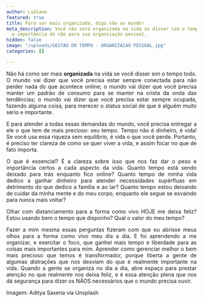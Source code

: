 ```yaml
---
author: Lidiane
featured: true
title: Para ser mais organizada, diga não ao mundo!
meta_description: Você não será organizada na vida se disser sim o tempo todo. Veja
  a importância do não para sua organização pessoal.
hidden: false
image: "/uploads/GESTAO DO TEMPO - ORGANIZACAO PESSOAL.jpg"
categories: []

---
```

<p align="justify">Não há como ser mais <strong>organizada</strong> na vida se você disser sim o tempo todo. O mundo vai dizer que você precisa estar sempre conectada para não perder nada do que acontece online; o mundo vai dizer que você precisa manter um padrão de consumo para se manter na crista da onda das tendências; o mundo vai dizer que você precisa estar sempre ocupada, fazendo alguma coisa, para merecer o status social de que é alguém muito sério e importante.

<p align="justify">E para atender a todas essas demandas do mundo, você precisa entregar a ele o que tem de mais precioso: seu tempo. Tempo não é dinheiro, é vida! Se você usa essa riqueza sem equilíbrio, é vida o que você perde. Portanto, é preciso ter clareza de como se quer viver a vida, e assim focar no que de fato importa.

<p align="justify">O que é essencial? É a clareza sobre isso que nos faz dar o peso e importância certos a cada aspecto da vida. Quanto tempo está sendo deixado para trás enquanto fico online? Quanto tempo de minha vida dedico a ganhar dinheiro para atender necessidades supérfluas em detrimento do que dedico a família e ao lar? Quanto tempo estou deixando de cuidar da minha mente e do meu corpo, enquanto ele segue se esvaindo para nunca mais voltar?

<p align="justify">Olhar com distanciamento para a forma como vivo HOJE me deixa feliz? Estou usando bem o tempo que disponho? Qual o valor do meu tempo?

<p align="justify">Fazer a mim mesma essas perguntas fizeram com que eu abrisse meus olhos para a forma como vivo meu dia a dia. E foi aprendendo a me organizar, e exercitar o foco, que ganhei mais tempo e liberdade para as coisas mais importantes para mim. Aprender como gerenciar melhor o bem mais precioso que temos é transformador, porque liberta a gente de algumas distrações que nos desviam do que é realmente importante na vida. Quando a gente se organiza no dia a dia, abre espaço para prestar atenção no que realmente nos deixa feliz, e é essa atenção plena que nos dá segurança para dizer os NÃOS necessários que o mundo precisa ouvir.

<p align="justify">Imagem: Aditya Saxena via Unsplash